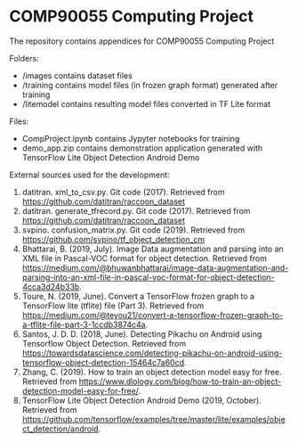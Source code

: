 # COMP90055 Computing Project
The repository contains appendices for COMP90055 Computing Project

Folders:
- /images contains dataset files
- /training contains model files (in frozen graph format) generated after training
- /litemodel contains resulting model files converted in TF Lite format

Files:
- CompProject.ipynb contains Jypyter notebooks for training
- demo_app.zip contains demonstration application generated with TensorFlow Lite Object Detection Android Demo

External sources used for the development:
1. datitran. xml_to_csv.py. Git code (2017). Retrieved from https://github.com/datitran/raccoon_dataset
2. datitran. generate_tfrecord.py. Git code (2017). Retrieved from https://github.com/datitran/raccoon_dataset
3. svpino. confusion_matrix.py. Git code (2019). Retrieved from https://github.com/svpino/tf_object_detection_cm
4. Bhattarai, B. (2019, July). Image Data augmentation and parsing into an XML file in Pascal-VOC format for object detection. Retrieved from https://medium.com/@bhuwanbhattarai/image-data-augmentation-and-parsing-into-an-xml-file-in-pascal-voc-format-for-object-detection-4cca3d24b33b.
5. Toure, N. (2019, June). Convert a TensorFlow frozen graph to a TensorFlow lite (tflite) file (Part 3). Retrieved from https://medium.com/@teyou21/convert-a-tensorflow-frozen-graph-to-a-tflite-file-part-3-1ccdb3874c4a.
6. Santos, J. D. D. (2018, June). Detecting Pikachu on Android using Tensorflow Object Detection. Retrieved from https://towardsdatascience.com/detecting-pikachu-on-android-using-tensorflow-object-detection-15464c7a60cd.
7. Zhang, C. (2019). How to train an object detection model easy for free. Retrieved from https://www.dlology.com/blog/how-to-train-an-object-detection-model-easy-for-free/.
8. TensorFlow Lite Object Detection Android Demo (2019, October). Retrieved from https://github.com/tensorflow/examples/tree/master/lite/examples/object_detection/android.
